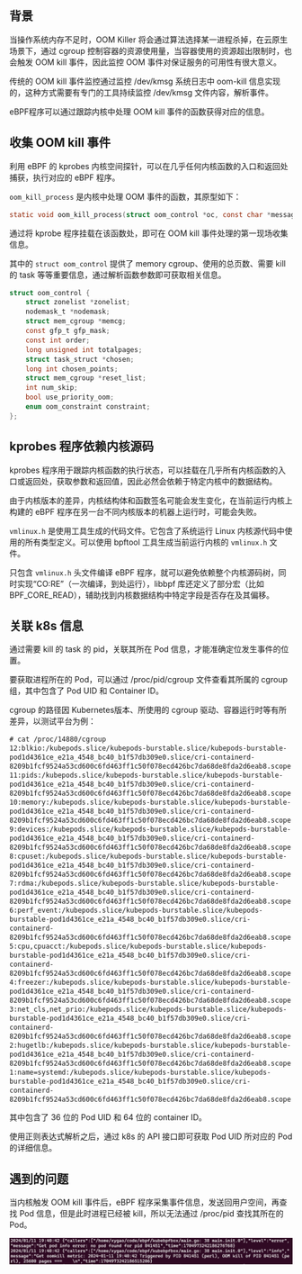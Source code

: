 ## 背景
当操作系统内存不足时，OOM Killer 将会通过算法选择某一进程杀掉，在云原生场景下，通过 cgroup 控制容器的资源使用量，当容器使用的资源超出限制时，也会触发 OOM kill 事件，因此监控 OOM 事件对保证服务的可用性有很大意义。

传统的 OOM kill 事件监控通过监控 /dev/kmsg 系统日志中 oom-kill 信息实现的，这种方式需要有专门的工具持续监控 /dev/kmsg 文件内容，解析事件。

eBPF程序可以通过跟踪内核中处理 OOM kill 事件的函数获得对应的信息。

## 收集 OOM kill 事件
利用 eBPF 的 kprobes 内核空间探针，可以在几乎任何内核函数的入口和返回处捕获，执行对应的 eBPF 程序。

`oom_kill_process` 是内核中处理 OOM 事件的函数，其原型如下：
```C
static void oom_kill_process(struct oom_control *oc, const char *message)
```

通过将 kprobe 程序挂载在该函数处，即可在 OOM kill 事件处理的第一现场收集信息。

其中的 `struct oom_control` 提供了 memory cgroup、使用的总页数、需要 kill 的 task 等等重要信息，通过解析函数参数即可获取相关信息。
```C
struct oom_control {
	struct zonelist *zonelist;
	nodemask_t *nodemask;
	struct mem_cgroup *memcg;
	const gfp_t gfp_mask;
	const int order;
	long unsigned int totalpages;
	struct task_struct *chosen;
	long int chosen_points;
	struct mem_cgroup *reset_list;
	int num_skip;
	bool use_priority_oom;
	enum oom_constraint constraint;
};
```

## kprobes 程序依赖内核源码
kprobes 程序用于跟踪内核函数的执行状态，可以挂载在几乎所有内核函数的入口或返回处，获取参数和返回值，因此必然会依赖于特定内核中的数据结构。

由于内核版本的差异，内核结构体和函数签名可能会发生变化，在当前运行内核上构建的 eBPF 程序在另一台不同内核版本的机器上运行时，可能会失败。

`vmlinux.h` 是使用工具生成的代码文件。它包含了系统运行 Linux 内核源代码中使用的所有类型定义。可以使用 bpftool 工具生成当前运行内核的 `vmlinux.h` 文件。

只包含 `vmlinux.h` 头文件编译 eBPF 程序，就可以避免依赖整个内核源码树，同时实现“CO:RE”（一次编译，到处运行），libbpf 库还定义了部分宏（比如 BPF_CORE_READ），辅助找到内核数据结构中特定字段是否存在及其偏移。

## 关联 k8s 信息

通过需要 kill 的 task 的 pid，关联其所在 Pod 信息，才能准确定位发生事件的位置。

要获取进程所在的 Pod，可以通过 /proc/pid/cgroup 文件查看其所属的 cgroup 组，其中包含了 Pod UID 和 Container ID。

cgroup 的路径因 Kubernetes版本、所使用的 cgroup 驱动、容器运行时等有所差异，以测试平台为例：
```
# cat /proc/14880/cgroup
12:blkio:/kubepods.slice/kubepods-burstable.slice/kubepods-burstable-pod1d4361ce_e21a_4548_bc40_b1f57db309e0.slice/cri-containerd-8209b1fcf9524a53cd600c6fd463ff1c50f078ecd426bc7da68de8fda2d6eab8.scope
11:pids:/kubepods.slice/kubepods-burstable.slice/kubepods-burstable-pod1d4361ce_e21a_4548_bc40_b1f57db309e0.slice/cri-containerd-8209b1fcf9524a53cd600c6fd463ff1c50f078ecd426bc7da68de8fda2d6eab8.scope
10:memory:/kubepods.slice/kubepods-burstable.slice/kubepods-burstable-pod1d4361ce_e21a_4548_bc40_b1f57db309e0.slice/cri-containerd-8209b1fcf9524a53cd600c6fd463ff1c50f078ecd426bc7da68de8fda2d6eab8.scope
9:devices:/kubepods.slice/kubepods-burstable.slice/kubepods-burstable-pod1d4361ce_e21a_4548_bc40_b1f57db309e0.slice/cri-containerd-8209b1fcf9524a53cd600c6fd463ff1c50f078ecd426bc7da68de8fda2d6eab8.scope
8:cpuset:/kubepods.slice/kubepods-burstable.slice/kubepods-burstable-pod1d4361ce_e21a_4548_bc40_b1f57db309e0.slice/cri-containerd-8209b1fcf9524a53cd600c6fd463ff1c50f078ecd426bc7da68de8fda2d6eab8.scope
7:rdma:/kubepods.slice/kubepods-burstable.slice/kubepods-burstable-pod1d4361ce_e21a_4548_bc40_b1f57db309e0.slice/cri-containerd-8209b1fcf9524a53cd600c6fd463ff1c50f078ecd426bc7da68de8fda2d6eab8.scope
6:perf_event:/kubepods.slice/kubepods-burstable.slice/kubepods-burstable-pod1d4361ce_e21a_4548_bc40_b1f57db309e0.slice/cri-containerd-8209b1fcf9524a53cd600c6fd463ff1c50f078ecd426bc7da68de8fda2d6eab8.scope
5:cpu,cpuacct:/kubepods.slice/kubepods-burstable.slice/kubepods-burstable-pod1d4361ce_e21a_4548_bc40_b1f57db309e0.slice/cri-containerd-8209b1fcf9524a53cd600c6fd463ff1c50f078ecd426bc7da68de8fda2d6eab8.scope
4:freezer:/kubepods.slice/kubepods-burstable.slice/kubepods-burstable-pod1d4361ce_e21a_4548_bc40_b1f57db309e0.slice/cri-containerd-8209b1fcf9524a53cd600c6fd463ff1c50f078ecd426bc7da68de8fda2d6eab8.scope
3:net_cls,net_prio:/kubepods.slice/kubepods-burstable.slice/kubepods-burstable-pod1d4361ce_e21a_4548_bc40_b1f57db309e0.slice/cri-containerd-8209b1fcf9524a53cd600c6fd463ff1c50f078ecd426bc7da68de8fda2d6eab8.scope
2:hugetlb:/kubepods.slice/kubepods-burstable.slice/kubepods-burstable-pod1d4361ce_e21a_4548_bc40_b1f57db309e0.slice/cri-containerd-8209b1fcf9524a53cd600c6fd463ff1c50f078ecd426bc7da68de8fda2d6eab8.scope
1:name=systemd:/kubepods.slice/kubepods-burstable.slice/kubepods-burstable-pod1d4361ce_e21a_4548_bc40_b1f57db309e0.slice/cri-containerd-8209b1fcf9524a53cd600c6fd463ff1c50f078ecd426bc7da68de8fda2d6eab8.scope
```
其中包含了 36 位的 Pod UID 和 64 位的 container ID。

使用正则表达式解析之后，通过 k8s 的 API 接口即可获取 Pod UID 所对应的 Pod 的详细信息。

## 遇到的问题
当内核触发 OOM kill 事件后，eBPF 程序采集事件信息，发送回用户空间，再查找 Pod 信息，但是此时进程已经被 kill，所以无法通过 /proc/pid 查找其所在的 Pod。

![oom-kill 事件无法定位 Pod](../assets/oomkill.png)